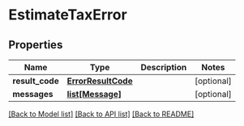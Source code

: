 # EstimateTaxError

## Properties
Name | Type | Description | Notes
------------ | ------------- | ------------- | -------------
**result_code** | [**ErrorResultCode**](ErrorResultCode.md) |  | [optional] 
**messages** | [**list[Message]**](Message.md) |  | [optional] 

[[Back to Model list]](../README.md#documentation-for-models) [[Back to API list]](../README.md#documentation-for-api-endpoints) [[Back to README]](../README.md)


